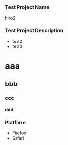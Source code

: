 ### Test Project Name
hiro2

### Test Project Description
- test2
- test3
# aaa
## bbb
### ccc
#### ddd

### Platform
- Firefox
- Safari
